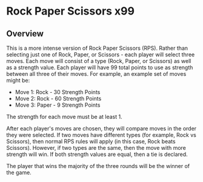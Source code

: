 # Rock Paper Scissors x99

## Overview

This is a more intense version of
Rock Paper Scissors (RPS). Rather than selecting just one of Rock, Paper, or Scissors - each player will select three moves. Each move will consist of a type (Rock, Paper, or Scissors) as well as a strength value. Each player will have 99 total points to use as strength between all three of their moves. For example, an example set of moves might be:

- Move 1: Rock - 30 Strength Points
- Move 2: Rock - 60 Strength Points
- Move 3: Paper - 9 Strength Points

The strength for each move must be at least 1.

After each player's moves are chosen, they will compare moves in the order they were selected. If two moves have different types (for example, Rock vs Scissors), then normal RPS rules will apply (in this case, Rock beats Scissors). However, if two types are the same, then the move with more strength will win. If both strength values are equal, then a tie is declared.

The player that wins the majority of the three rounds will be the winner of the game.